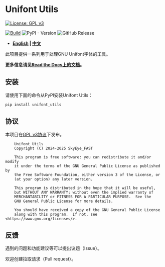 # Unifont Utils

[![License: GPL v3](https://img.shields.io/badge/License-GPL%20v3-blue.svg)](https://www.gnu.org/licenses/gpl-3.0)

[![Build](https://github.com/SkyEye-FAST/unifont_utils/actions/workflows/build.yml/badge.svg)](https://github.com/SkyEye-FAST/unifont_utils/actions/workflows/build.yml) ![PyPI - Version](https://img.shields.io/pypi/v/unifont_utils)
 ![GitHub Release](https://img.shields.io/github/v/release/SkyEye-FAST/unifont_utils)

- **[English](README.md) | [中文](README_zh.md)**

此项目提供一系列用于处理GNU Unifont字体的工具。

**更多信息请见[Read the Docs上的文档](https://unifont-utils.readthedocs.io/)。**

## 安装

请使用下面的命令从PyPI安装Unifont Utils：

``` shell
pip install unifont_utils
```

## 协议

本项目在[GPL v3协议](LICENSE)下发布。

``` text
    Unifont Utils
    Copyright (C) 2024-2025 SkyEye_FAST

    This program is free software: you can redistribute it and/or modify
    it under the terms of the GNU General Public License as published by
    the Free Software Foundation, either version 3 of the License, or
    (at your option) any later version.

    This program is distributed in the hope that it will be useful,
    but WITHOUT ANY WARRANTY; without even the implied warranty of
    MERCHANTABILITY or FITNESS FOR A PARTICULAR PURPOSE.  See the
    GNU General Public License for more details.

    You should have received a copy of the GNU General Public License
    along with this program.  If not, see <https://www.gnu.org/licenses/>.
```

## 反馈

遇到的问题和功能建议等可以提出议题（Issue）。

欢迎创建拉取请求（Pull request）。
